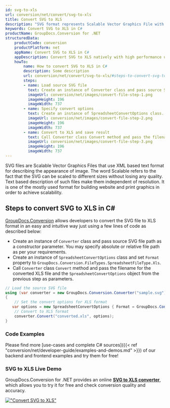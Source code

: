 ```yaml
---
id: svg-to-xls
url: conversion/net/convert/svg-to-xls
title: Convert SVG to XLS
description: "SVG format represents Scalable Vector Graphics File with .svg extension. Learn how to convert SVG to XLS file programmatically in C# language using GroupDocs.Conversion for .NET library."
keywords: Convert SVG to XLS in C#
productName: GroupDocs.Conversion for .NET
structuredData:
    productCode: conversion
    productPlatform: net
    appName: Convert SVG to XLS in C#
    appDescription: Convert SVG to XLS natively with high performance using C# language and server side GroupDocs.Conversion for .NET APIs, without the use of any software like Microsoft or Open Office.
    howTo:
        name: How to convert SVG to XLS in C# 
        description: Some description
        url: conversion/net/convert/svg-to-xls/#steps-to-convert-svg-to-xls-in-c
        steps:
        - name: Load source SVG file 
          text: Create an instance of Converter class and pass source SVG file path as a constructor parameter. You may specify absolute or relative file path as per your requirements. 
          imageUrl: conversion/net/images/convert-file-step-1.png
          imageHeight: 196
          imageWidth: 737
        - name: Specify convert options 
          text: Create an instance of SpreadsheetConvertOptions class.
          imageUrl: conversion/net/images/convert-file-step-2.png
          imageHeight: 196
          imageWidth: 737
        - name: Convert to XLS and save result 
          text: Call Converter class Convert method and pass the filename for the converted HTML file and the SpreadsheetConvertOptions object from the previous step as parameters.
          imageUrl: conversion/net/images/convert-file-step-3.png
          imageHeight: 196
          imageWidth: 737
---
```


SVG files are Scalable Vector Graphics Files that use XML based text format for describing the appearance of image. The word Scalable refers to the fact that the SVG can be scaled to different sizes without losing any quality. Text based description of such files make them independent of resolution. It is one of the mostly used format for building website and print graphics in order to achieve scalability.

## Steps to convert SVG to XLS in C#

[GroupDocs.Conversion](https://products.groupdocs.com/conversion/net) allows developers to convert the SVG file to XLS format in an easy and intuitive way just using a few lines of code as described below:

* Create an instance of `Converter` class and pass source SVG file path as a constructor parameter. You may specify absolute or relative file path as per your requirements. 
* Create an instance of `SpreadsheetConvertOptions` class and set `Format` property to `GroupDocs.Conversion.FileTypes.SpreadsheetFileType.Xls`.
* Call `Converter` class `Convert` method and pass the filename for the converted XLS file and the `SpreadsheetConvertOptions` object from the previous step as parameters.

```csharp
// Load the source SVG file
using (var converter = new GroupDocs.Conversion.Converter("sample.svg"))
{
    // Set the convert options for XLS format
   var options = new SpreadsheetConvertOptions { Format = GroupDocs.Conversion.FileTypes.SpreadsheetFileType.Xls };
    // Convert to XLS format
    converter.Convert("converted.xls", options);
}
```

### Code Examples

Please find more [use-cases and complete C# sources]({{< ref "conversion/net/developer-guide/examples-and-demos.md" >}}) of our backend and frontend examples and try them for free!

### SVG to XLS Live Demo

GroupDocs.Conversion for .NET provides an online [**SVG to XLS converter**](https://products.groupdocs.app/conversion/svg-to-xls), which allows you to try it for free and check conversion quality and accuracy.

[!["Convert SVG to XLS"](conversion/net/images/convert-to-xls/convert-svg-to-xls.png)](https://products.groupdocs.app/conversion/svg-to-xls)